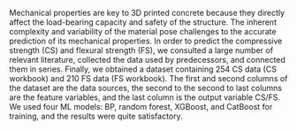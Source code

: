 Mechanical properties are key to 3D printed concrete because they directly affect the load-bearing capacity and safety of the structure. The inherent complexity and variability of the material pose challenges to the accurate prediction of its mechanical properties. In order to predict the compressive strength (CS) and flexural strength (FS), we consulted a large number of relevant literature, collected the data used by predecessors, and connected them in series. Finally, we obtained a dataset containing 254 CS data (CS workbook) and 210 FS data (FS workbook). The first and second columns of the dataset are the data sources, the second to the second to last columns are the feature variables, and the last column is the output variable CS/FS. We used four ML models: BP, random forest, XGBoost, and CatBoost for training, and the results were quite satisfactory.
